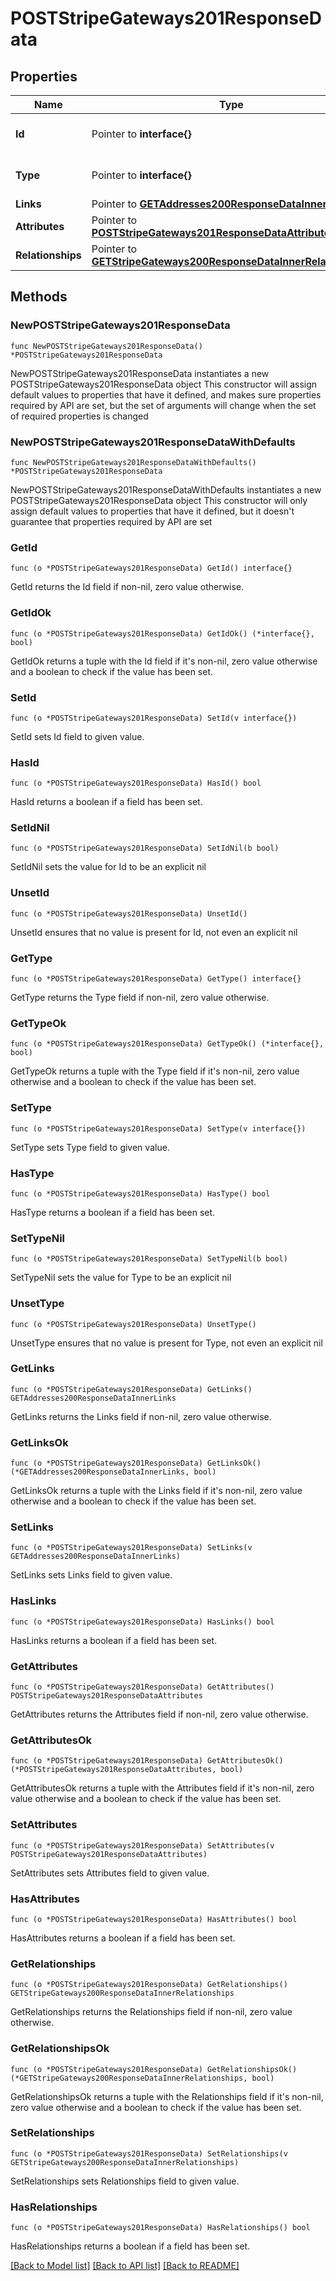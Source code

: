 # POSTStripeGateways201ResponseData

## Properties

Name | Type | Description | Notes
------------ | ------------- | ------------- | -------------
**Id** | Pointer to **interface{}** | The resource&#39;s id | [optional] 
**Type** | Pointer to **interface{}** | The resource&#39;s type | [optional] 
**Links** | Pointer to [**GETAddresses200ResponseDataInnerLinks**](GETAddresses200ResponseDataInnerLinks.md) |  | [optional] 
**Attributes** | Pointer to [**POSTStripeGateways201ResponseDataAttributes**](POSTStripeGateways201ResponseDataAttributes.md) |  | [optional] 
**Relationships** | Pointer to [**GETStripeGateways200ResponseDataInnerRelationships**](GETStripeGateways200ResponseDataInnerRelationships.md) |  | [optional] 

## Methods

### NewPOSTStripeGateways201ResponseData

`func NewPOSTStripeGateways201ResponseData() *POSTStripeGateways201ResponseData`

NewPOSTStripeGateways201ResponseData instantiates a new POSTStripeGateways201ResponseData object
This constructor will assign default values to properties that have it defined,
and makes sure properties required by API are set, but the set of arguments
will change when the set of required properties is changed

### NewPOSTStripeGateways201ResponseDataWithDefaults

`func NewPOSTStripeGateways201ResponseDataWithDefaults() *POSTStripeGateways201ResponseData`

NewPOSTStripeGateways201ResponseDataWithDefaults instantiates a new POSTStripeGateways201ResponseData object
This constructor will only assign default values to properties that have it defined,
but it doesn't guarantee that properties required by API are set

### GetId

`func (o *POSTStripeGateways201ResponseData) GetId() interface{}`

GetId returns the Id field if non-nil, zero value otherwise.

### GetIdOk

`func (o *POSTStripeGateways201ResponseData) GetIdOk() (*interface{}, bool)`

GetIdOk returns a tuple with the Id field if it's non-nil, zero value otherwise
and a boolean to check if the value has been set.

### SetId

`func (o *POSTStripeGateways201ResponseData) SetId(v interface{})`

SetId sets Id field to given value.

### HasId

`func (o *POSTStripeGateways201ResponseData) HasId() bool`

HasId returns a boolean if a field has been set.

### SetIdNil

`func (o *POSTStripeGateways201ResponseData) SetIdNil(b bool)`

 SetIdNil sets the value for Id to be an explicit nil

### UnsetId
`func (o *POSTStripeGateways201ResponseData) UnsetId()`

UnsetId ensures that no value is present for Id, not even an explicit nil
### GetType

`func (o *POSTStripeGateways201ResponseData) GetType() interface{}`

GetType returns the Type field if non-nil, zero value otherwise.

### GetTypeOk

`func (o *POSTStripeGateways201ResponseData) GetTypeOk() (*interface{}, bool)`

GetTypeOk returns a tuple with the Type field if it's non-nil, zero value otherwise
and a boolean to check if the value has been set.

### SetType

`func (o *POSTStripeGateways201ResponseData) SetType(v interface{})`

SetType sets Type field to given value.

### HasType

`func (o *POSTStripeGateways201ResponseData) HasType() bool`

HasType returns a boolean if a field has been set.

### SetTypeNil

`func (o *POSTStripeGateways201ResponseData) SetTypeNil(b bool)`

 SetTypeNil sets the value for Type to be an explicit nil

### UnsetType
`func (o *POSTStripeGateways201ResponseData) UnsetType()`

UnsetType ensures that no value is present for Type, not even an explicit nil
### GetLinks

`func (o *POSTStripeGateways201ResponseData) GetLinks() GETAddresses200ResponseDataInnerLinks`

GetLinks returns the Links field if non-nil, zero value otherwise.

### GetLinksOk

`func (o *POSTStripeGateways201ResponseData) GetLinksOk() (*GETAddresses200ResponseDataInnerLinks, bool)`

GetLinksOk returns a tuple with the Links field if it's non-nil, zero value otherwise
and a boolean to check if the value has been set.

### SetLinks

`func (o *POSTStripeGateways201ResponseData) SetLinks(v GETAddresses200ResponseDataInnerLinks)`

SetLinks sets Links field to given value.

### HasLinks

`func (o *POSTStripeGateways201ResponseData) HasLinks() bool`

HasLinks returns a boolean if a field has been set.

### GetAttributes

`func (o *POSTStripeGateways201ResponseData) GetAttributes() POSTStripeGateways201ResponseDataAttributes`

GetAttributes returns the Attributes field if non-nil, zero value otherwise.

### GetAttributesOk

`func (o *POSTStripeGateways201ResponseData) GetAttributesOk() (*POSTStripeGateways201ResponseDataAttributes, bool)`

GetAttributesOk returns a tuple with the Attributes field if it's non-nil, zero value otherwise
and a boolean to check if the value has been set.

### SetAttributes

`func (o *POSTStripeGateways201ResponseData) SetAttributes(v POSTStripeGateways201ResponseDataAttributes)`

SetAttributes sets Attributes field to given value.

### HasAttributes

`func (o *POSTStripeGateways201ResponseData) HasAttributes() bool`

HasAttributes returns a boolean if a field has been set.

### GetRelationships

`func (o *POSTStripeGateways201ResponseData) GetRelationships() GETStripeGateways200ResponseDataInnerRelationships`

GetRelationships returns the Relationships field if non-nil, zero value otherwise.

### GetRelationshipsOk

`func (o *POSTStripeGateways201ResponseData) GetRelationshipsOk() (*GETStripeGateways200ResponseDataInnerRelationships, bool)`

GetRelationshipsOk returns a tuple with the Relationships field if it's non-nil, zero value otherwise
and a boolean to check if the value has been set.

### SetRelationships

`func (o *POSTStripeGateways201ResponseData) SetRelationships(v GETStripeGateways200ResponseDataInnerRelationships)`

SetRelationships sets Relationships field to given value.

### HasRelationships

`func (o *POSTStripeGateways201ResponseData) HasRelationships() bool`

HasRelationships returns a boolean if a field has been set.


[[Back to Model list]](../README.md#documentation-for-models) [[Back to API list]](../README.md#documentation-for-api-endpoints) [[Back to README]](../README.md)


